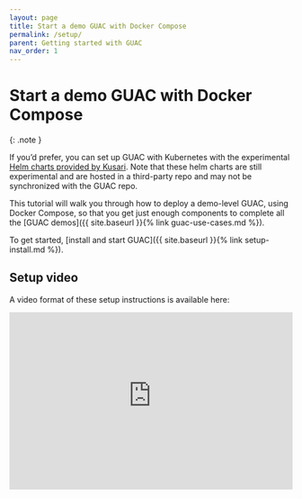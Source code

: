 ```yaml
---
layout: page
title: Start a demo GUAC with Docker Compose
permalink: /setup/
parent: Getting started with GUAC
nav_order: 1
---
```


# Start a demo GUAC with Docker Compose

{: .note }

If you’d prefer, you can set up GUAC with Kubernetes with the experimental
[Helm charts provided by Kusari](https://github.com/kusaridev/helm-charts/tree/main/charts/guac).
Note that these helm charts are still experimental and are hosted in a
third-party repo and may not be synchronized with the GUAC repo.

This tutorial will walk you through how to deploy a demo-level GUAC, using
Docker Compose, so that you get just enough components to complete all the [GUAC
demos]({{ site.baseurl }}{% link guac-use-cases.md %}).

To get started, [install and start
GUAC]({{ site.baseurl }}{% link setup-install.md %}).

## Setup video

A video format of these setup instructions is available here:

<iframe width="560" height="315" style="max-width: 100%" src="https://www.youtube-nocookie.com/embed/3e-Qurgl3Sc?si=N2z7AAUOj1lM1EG-" title="YouTube video player" frameborder="0" allow="accelerometer; autoplay; clipboard-write; encrypted-media; gyroscope; picture-in-picture; web-share" allowfullscreen></iframe>
